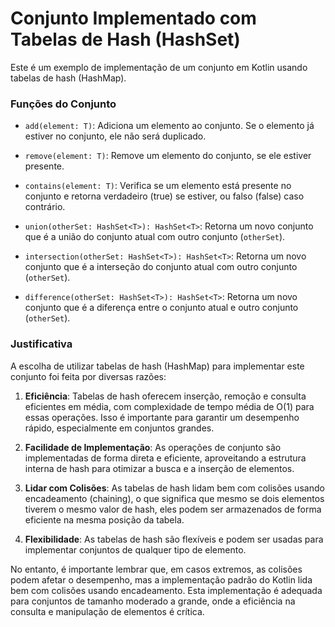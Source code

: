 # Conjunto Implementado com Tabelas de Hash (HashSet)

Este é um exemplo de implementação de um conjunto em Kotlin usando tabelas de hash (HashMap).

### Funções do Conjunto

- `add(element: T)`: Adiciona um elemento ao conjunto. Se o elemento já estiver no conjunto, ele não será duplicado.

- `remove(element: T)`: Remove um elemento do conjunto, se ele estiver presente.

- `contains(element: T)`: Verifica se um elemento está presente no conjunto e retorna verdadeiro (true) se estiver, ou falso (false) caso contrário.

- `union(otherSet: HashSet<T>): HashSet<T>`: Retorna um novo conjunto que é a união do conjunto atual com outro conjunto (`otherSet`).

- `intersection(otherSet: HashSet<T>): HashSet<T>`: Retorna um novo conjunto que é a interseção do conjunto atual com outro conjunto (`otherSet`).

- `difference(otherSet: HashSet<T>): HashSet<T>`: Retorna um novo conjunto que é a diferença entre o conjunto atual e outro conjunto (`otherSet`).

### Justificativa

A escolha de utilizar tabelas de hash (HashMap) para implementar este conjunto foi feita por diversas razões:

1. **Eficiência**: Tabelas de hash oferecem inserção, remoção e consulta eficientes em média, com complexidade de tempo média de O(1) para essas operações. Isso é importante para garantir um desempenho rápido, especialmente em conjuntos grandes.

2. **Facilidade de Implementação**: As operações de conjunto são implementadas de forma direta e eficiente, aproveitando a estrutura interna de hash para otimizar a busca e a inserção de elementos.

3. **Lidar com Colisões**: As tabelas de hash lidam bem com colisões usando encadeamento (chaining), o que significa que mesmo se dois elementos tiverem o mesmo valor de hash, eles podem ser armazenados de forma eficiente na mesma posição da tabela.

4. **Flexibilidade**: As tabelas de hash são flexíveis e podem ser usadas para implementar conjuntos de qualquer tipo de elemento.

No entanto, é importante lembrar que, em casos extremos, as colisões podem afetar o desempenho, mas a implementação padrão do Kotlin lida bem com colisões usando encadeamento. Esta implementação é adequada para conjuntos de tamanho moderado a grande, onde a eficiência na consulta e manipulação de elementos é crítica.
